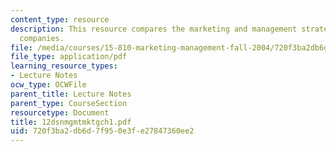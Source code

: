 ```yaml
---
content_type: resource
description: This resource compares the marketing and management strategies of different
  companies.
file: /media/courses/15-810-marketing-management-fall-2004/720f3ba2db6d7f950e3fe27847360ee2_12dsnmgmtmktgch1.pdf
file_type: application/pdf
learning_resource_types:
- Lecture Notes
ocw_type: OCWFile
parent_title: Lecture Notes
parent_type: CourseSection
resourcetype: Document
title: 12dsnmgmtmktgch1.pdf
uid: 720f3ba2-db6d-7f95-0e3f-e27847360ee2
---
```

